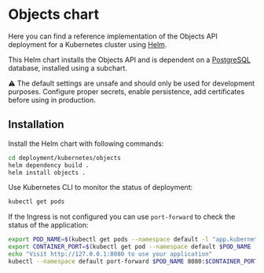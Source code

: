 # Objects chart

Here you can find a reference implementation of the Objects API deployment for
a Kubernetes cluster using [Helm](https://helm.sh/).

This Helm chart installs the Objects API and is dependent on a [PostgreSQL](https://github.com/bitnami/charts/tree/master/bitnami/postgresql)
database, installed using a subchart.

:warning: The default settings are unsafe and should only be used for development purposes.
Configure proper secrets, enable persistence, add certificates before using in production.

## Installation

Install the Helm chart with following commands:

```bash
cd deployment/kubernetes/objects
helm dependency build .
helm install objects .
```

Use Kubernetes CLI to monitor the status of deployment:
```bash
kubectl get pods
```

If the Ingress is not configured you can use `port-forward` to check the status of the application:
```bash
export POD_NAME=$(kubectl get pods --namespace default -l "app.kubernetes.io/name=objects,app.kubernetes.io/instance=objects" -o jsonpath="{.items[0].metadata.name}")
export CONTAINER_PORT=$(kubectl get pod --namespace default $POD_NAME -o jsonpath="{.spec.containers[0].ports[0].containerPort}")
echo "Visit http://127.0.0.1:8080 to use your application"
kubectl --namespace default port-forward $POD_NAME 8080:$CONTAINER_PORT
```
